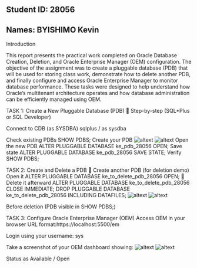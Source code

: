## Student ID: 28056
## Names: BYISHIMO Kevin

Introduction

This report presents the practical work completed on Oracle Database Creation, Deletion, and Oracle Enterprise Manager (OEM) configuration. The objective of the assignment was to create a pluggable database (PDB) that will be used for storing class work, demonstrate how to delete another PDB, and finally configure and access Oracle Enterprise Manager to monitor database performance. These tasks were designed to help understand how Oracle’s multitenant architecture operates and how database administration can be efficiently managed using OEM.


TASK 1: Create a New Pluggable Database (PDB)
🔹 Step-by-step (SQL*Plus or SQL Developer)

Connect to CDB (as SYSDBA)
sqlplus / as sysdba

Check existing PDBs
SHOW PDBS;
Create your PDB
![altext](screenshots/Screenshot%202025-10-06%20144701.png)
![altext](screenshots/Screenshot%202025-10-06%20144716.png)
Open the new PDB
ALTER PLUGGABLE DATABASE ke_pdb_28056 OPEN;
Save state
ALTER PLUGGABLE DATABASE ke_pdb_28056 SAVE STATE;
Verify
SHOW PDBS;

TASK 2: Create and Delete a PDB
🔹 Create another PDB (for deletion demo)
Open it
ALTER PLUGGABLE DATABASE ke_to_delete_pdb_28056 OPEN;
🔹 Delete it afterward
ALTER PLUGGABLE DATABASE ke_to_delete_pdb_28056 CLOSE IMMEDIATE;
DROP PLUGGABLE DATABASE ke_to_delete_pdb_28056 INCLUDING DATAFILES;
![altext](screenshots/Screenshot%202025-10-06%20153129.png)
![altext](screenshots/Screenshot%202025-10-06%20153249.png)

Before deletion (PDB visible in SHOW PDBS;)

TASK 3: Configure Oracle Enterprise Manager (OEM)
Access OEM in your browser
URL format:https://localhost:5500/em

Login using your username: sys

Take a screenshot of your OEM dashboard showing:
![altext](screenshots/Screenshot%202025-10-06%20144614.png)
![altext](screenshots/Screenshot%202025-10-06%20144546.png)


Status as Available / Open